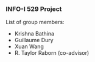 ### INFO-I 529 Project ###
List of group members:
* Krishna Bathina
* Guillaume Dury
* Xuan Wang
* R. Taylor Raborn (co-advisor)
